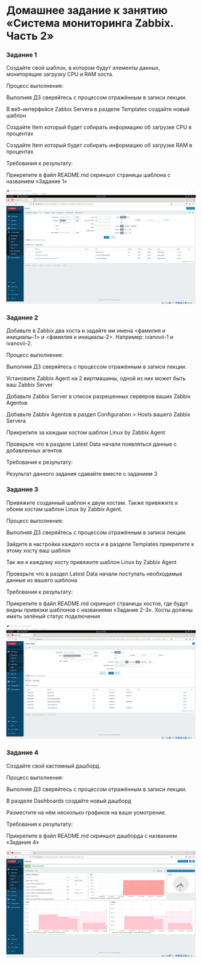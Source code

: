 # Домашнее задание к занятию «Система мониторинга Zabbix. Часть 2»

### Задание 1
Создайте свой шаблон, в котором будут элементы данных, мониторящие загрузку CPU и RAM хоста.

Процесс выполнения:

Выполняя ДЗ сверяйтесь с процессом отражённым в записи лекции.

В веб-интерфейсе Zabbix Servera в разделе Templates создайте новый шаблон

Создайте Item который будет собирать информацию об загрузке CPU в процентах

Создайте Item который будет собирать информацию об загрузке RAM в процентах

Требования к результату:

Прикрепите в файл README.md скриншот страницы шаблона с названием «Задание 1»

![alt text](https://github.com/MaratKN/smon-24_Zabbix_2/blob/main/1.jpg)

### Задание 2
Добавьте в Zabbix два хоста и задайте им имена <фамилия и инициалы-1> и <фамилия и инициалы-2>. Например: ivanovii-1 и ivanovii-2.

Процесс выполнения:

Выполняя ДЗ сверяйтесь с процессом отражённым в записи лекции.

Установите Zabbix Agent на 2 виртмашины, одной из них может быть ваш Zabbix Server

Добавьте Zabbix Server в список разрешенных серверов ваших Zabbix Agentов

Добавьте Zabbix Agentов в раздел Configuration > Hosts вашего Zabbix Servera

Прикрепите за каждым хостом шаблон Linux by Zabbix Agent

Проверьте что в разделе Latest Data начали появляться данные с добавленных агентов

Требования к результату:

Результат данного задания сдавайте вместе с заданием 3

### Задание 3
Привяжите созданный шаблон к двум хостам. Также привяжите к обоим хостам шаблон Linux by Zabbix Agent.

Процесс выполнения:

Выполняя ДЗ сверяйтесь с процессом отражённым в записи лекции.

Зайдите в настройки каждого хоста и в разделе Templates прикрепите к этому хосту ваш шаблон

Так же к каждому хосту привяжите шаблон Linux by Zabbix Agent

Проверьте что в раздел Latest Data начали поступать необходимые данные из вашего шаблона

Требования к результату:

Прикрепите в файл README.md скриншот страницы хостов, где будут видны привязки шаблонов с названиями «Задание 2-3». Хосты должны иметь зелёный статус подключения

![alt text](https://github.com/MaratKN/smon-24_Zabbix_2/blob/main/2.jpg)

### Задание 4
Создайте свой кастомный дашборд.

Процесс выполнения:

Выполняя ДЗ сверяйтесь с процессом отражённым в записи лекции.

В разделе Dashboards создайте новый дашборд

Разместите на нём несколько графиков на ваше усмотрение.

Требования к результату:

Прикрепите в файл README.md скриншот дашборда с названием «Задание 4»

![alt text](https://github.com/MaratKN/smon-24_Zabbix_2/blob/main/3.jpg)